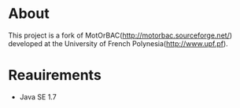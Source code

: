 About
=====
This project is a fork of MotOrBAC(http://motorbac.sourceforge.net/)
developed at the University of French Polynesia(http://www.upf.pf).

Reauirements
============
* Java SE 1.7
